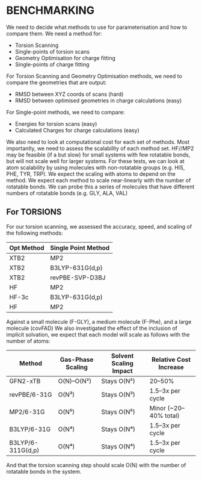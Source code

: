 # BENCHMARKING

We need to decide what methods to use for parameterisation and how to compare them. 
We need a method for:
- Torsion Scanning
- Single-points of torsion scans
- Geometry Optimisation for charge fitting
- Single-points of charge fitting

For Torsion Scanning and Geometry Optimisation methods, we need to compare the geometries that are output:
- RMSD between XYZ coords of scans (hard)
- RMSD between optimised geometries in charge calculations (easy)

For Single-point methods, we need to compare:
- Energies for torsion scans (easy)
- Calculated Charges for charge calculations (easy)

We also need to look at computational cost for each set of methods. Most importantly, we need to assess the scalability of each method set. HF//MP2 may be feasible (if a but slow) for small systems with few rotatable bonds, but will not scale well for larger systems. For these tests, we can look at atom scalability by using molecules with non-rotatable groups (e.g. HIS, PHE, TYR, TRP). We expect the scaling with atoms to depend on the method. 
We expect each method to scale near-linearly with the number of rotatable bonds. We can probe this a series of molecules that have different numbers of rotatable bonds (e.g. GLY, ALA, VAL)

## For TORSIONS
For our torsion scanning, we assessed the accuracy, speed, and scaling of the following methods:

| Opt Method | Single Point Method|
|------------|--------------------|
| XTB2       | MP2                |
| XTB2       | B3LYP-631G(d,p)    |
| XTB2       | revPBE-SVP-D3BJ    |
| HF         | MP2                |
| HF-3c      | B3LYP-631G(d,p)    |
| HF         | MP2                |

Against a small molecule (F-GLY), a medium molecule (F-Phe), and a large molecule (covFAD)
We also investigated the effect of the inclusion of implicit solvation, we expect that each
model will scale as follows with the number of atoms:

| Method            | Gas-Phase Scaling   | Solvent Scaling Impact | Relative Cost Increase |
|-------------------|---------------------|------------------------|------------------------|
| GFN2-xTB          | O(N)–O(N²)          | Stays O(N²)           | 20–50%                |
| revPBE/6-31G      | O(N³)              | Stays O(N³)           | 1.5–3x per cycle      |
| MP2/6-31G         | O(N⁵)              | Stays O(N⁵)           | Minor (~20–40% total) |
| B3LYP/6-31G       | O(N⁴)              | Stays O(N⁴)           | 1.5–3x per cycle      |
| B3LYP/6-311G(d,p) | O(N⁴)              | Stays O(N⁴)           | 1.5–3x per cycle      |

And that the torsion scanning step should scale O(N) with the number of rotatable bonds in the system.

